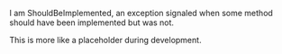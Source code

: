 I am ShouldBeImplemented, an exception signaled when some method should have been implemented but was not.This is more like a placeholder during development.